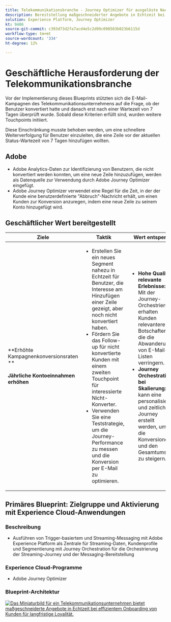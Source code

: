 ```yaml
---
title: Telekommunikationsbranche - Journey Optimizer für ausgelöste Nachrichten
description: Bereitstellung maßgeschneiderter Angebote in Echtzeit bei gleichzeitigem effizienten Onboarding von Kunden für langfristige Kundentreue.
solution: Experience Platform, Journey Optimizer
kt: 9486
source-git-commit: c393d73d2fa7acd4e5c2d99c098503b023b6115d
workflow-type: tm+mt
source-wordcount: '334'
ht-degree: 12%

---
```



# Geschäftliche Herausforderung der Telekommunikationsbranche

Vor der Implementierung dieses Blueprints stützten sich die E-Mail-Kampagnen des Telekommunikationsunternehmens auf die Frage, ob der Benutzer konvertiert hatte und danach erst nach einer Wartezeit von 7 Tagen überprüft wurde. Sobald diese Kriterien erfüllt sind, wurden weitere Touchpoints initiiert.

Diese Einschränkung musste behoben werden, um eine schnellere Weiterverfolgung für Benutzer einzuleiten, die eine Zeile vor der aktuellen Status-Wartezeit von 7 Tagen hinzufügen wollten.

## Adobe

* Adobe Analytics-Daten zur Identifizierung von Benutzern, die nicht konvertiert werden konnten, um eine neue Zeile hinzuzufügen, werden als Datenquelle zur Verwendung durch Adobe Journey Optimizer eingefügt.
* Adobe Journey Optimizer verwendet eine Regel für die Zeit, in der der Kunde eine benutzerdefinierte &quot;Abbruch&quot;-Nachricht erhält, um einen Kunden zur Konversion anzuregen, indem eine neue Zeile zu seinem Konto hinzugefügt wird.


## Geschäftlicher Wert bereitgestellt

| Ziele | Taktik | Wert entsperrt |
|---|---|---|
| **Erhöhte Kampagnenkonversionsraten **<br></br>**Jährliche Kontoeinnahmen erhöhen**</ul> | <ul><li>Erstellen Sie ein neues Segment nahezu in Echtzeit für Benutzer, die Interesse am Hinzufügen einer Zeile gezeigt, aber noch nicht konvertiert haben.</li><li>Fördern Sie das Follow-up für nicht konvertierte Kunden mit einem zweiten Touchpoint für interessierte Nicht-Konverter. </li><li>Verwenden Sie eine Teststrategie, um die Journey-Performance zu messen und die Konversion per E-Mail zu optimieren.</li></ul> | <ul><li><strong>Hohe Qualität, relevante Erlebnisse:</strong> Mit der Journey-Orchestrierung erhalten Kunden relevantere Botschaften, die die Abwanderung von E-Mail-Listen verringern.</li><li><strong>Journey Orchestration bei Skalierung:</strong>Es kann eine personalisierte und zeitlichere Journey erstellt werden, um die Konversionen und den Gesamtumsatz zu steigern.</li></ul> |

## Primäres Blueprint: Zielgruppe und Aktivierung mit Experience Cloud-Anwendungen

### Beschreibung

<ul><li>Ausführen von Trigger-basiertem und Streaming-Messaging mit Adobe Experience Platform als Zentrale für Streaming-Daten, Kundenprofile und Segmentierung mit Journey Orchestration für die Orchestrierung der Streaming-Journey und der Messaging-Bereitstellung</li></ul>

### Experience Cloud-Programme

<ul><li>Adobe Journey Optimizer</li></ul>

### Blueprint-Architektur

<a href="https://experienceleague.adobe.com/docs/blueprints-learn/architecture/customer-journeys/journey-optimizer.html?lang=de"><img alt="Das Miniaturbild für ein Telekommunikationsunternehmen bietet maßgeschneiderte Angebote in Echtzeit bei effizientem Onboarding von Kunden für langfristige Loyalität." src="https://experienceleague.adobe.com/docs/blueprints-learn/assets/journey-optimizer.png?lang=en"/></a>





